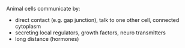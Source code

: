 Animal cells communicate by:

- direct contact (e.g. gap junction), talk to one other cell, connected cytoplasm
- secreting local regulators, growth factors, neuro transmitters
- long distance (hormones)